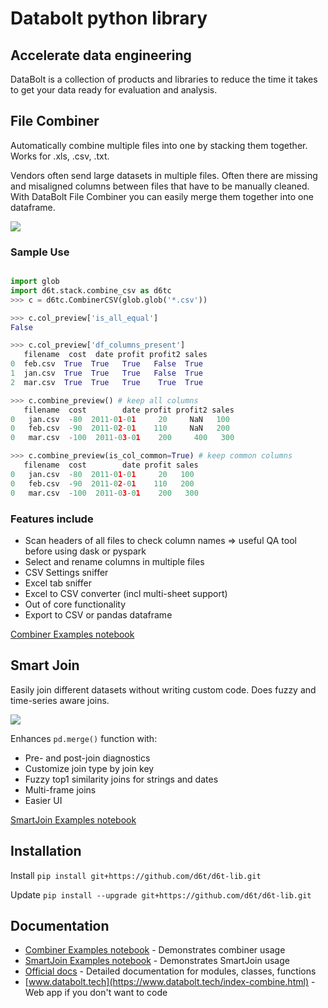 # Databolt python library

## Accelerate data engineering

DataBolt is a collection of products and libraries to reduce the time it takes to get your data ready for evaluation and analysis.

## File Combiner

Automatically combine multiple files into one by stacking them together. Works for .xls, .csv, .txt.

Vendors often send large datasets in multiple files. Often there are missing and misaligned columns between files that have to be manually cleaned. With DataBolt File Combiner you can easily merge them together into one dataframe.

![](https://www.databolt.tech/images/combiner-landing-git.png)

### Sample Use

```python

import glob
import d6t.stack.combine_csv as d6tc
>>> c = d6tc.CombinerCSV(glob.glob('*.csv'))

>>> c.col_preview['is_all_equal']
False

>>> c.col_preview['df_columns_present']
   filename  cost  date profit profit2 sales
0  feb.csv  True  True   True   False  True
1  jan.csv  True  True   True   False  True
2  mar.csv  True  True   True    True  True

>>> c.combine_preview() # keep all columns
   filename  cost        date profit profit2 sales
0   jan.csv  -80  2011-01-01     20     NaN   100
0   feb.csv  -90  2011-02-01    110     NaN   200
0   mar.csv  -100  2011-03-01    200     400   300

>>> c.combine_preview(is_col_common=True) # keep common columns
   filename  cost        date profit sales
0   jan.csv  -80  2011-01-01     20   100
0   feb.csv  -90  2011-02-01    110   200
0   mar.csv  -100  2011-03-01    200   300

```



### Features include

* Scan headers of all files to check column names => useful QA tool before using dask or pyspark
* Select and rename columns in multiple files
* CSV Settings sniffer
* Excel tab sniffer
* Excel to CSV converter (incl multi-sheet support)
* Out of core functionality
* Export to CSV or pandas dataframe

[Combiner Examples notebook](https://github.com/d6t/d6t-lib/blob/master/examples-combiner.ipynb)

## Smart Join

Easily join different datasets without writing custom code. Does fuzzy and time-series aware joins.

![](https://www.databolt.tech/images/joiner-landing-git.png)

Enhances `pd.merge()` function with:
* Pre- and post-join diagnostics
* Customize join type by join key
* Fuzzy top1 similarity joins for strings and dates
* Multi-frame joins
* Easier UI

[SmartJoin Examples notebook](https://github.com/d6t/d6t-lib/blob/master/examples-smartjoin.ipynb)

## Installation

Install `pip install git+https://github.com/d6t/d6t-lib.git`

Update `pip install --upgrade git+https://github.com/d6t/d6t-lib.git`

## Documentation

*  [Combiner Examples notebook](https://github.com/d6t/d6t-lib/blob/master/examples-combiner.ipynb) - Demonstrates combiner usage
*  [SmartJoin Examples notebook](https://github.com/d6t/d6t-lib/blob/master/examples-smartjoin.ipynb) - Demonstrates SmartJoin usage
*  [Official docs](http://d6t.readthedocs.io/en/latest/d6t.stack.html) - Detailed documentation for modules, classes, functions
*  [www.databolt.tech](https://www.databolt.tech/index-combine.html) - Web app if you don't want to code
